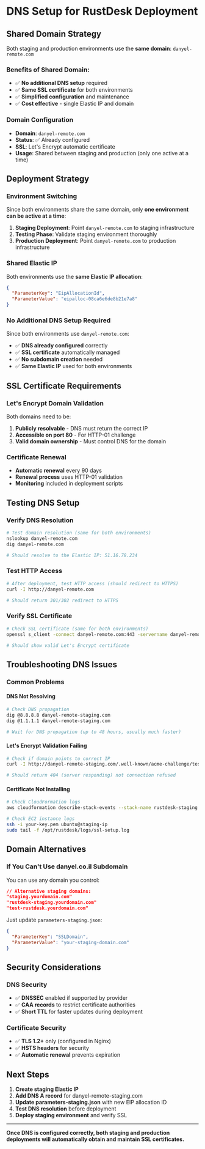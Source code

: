 # DNS Setup for RustDesk Deployment

## Shared Domain Strategy

Both staging and production environments use the **same domain**: `danyel-remote.com`

### **Benefits of Shared Domain:**
- ✅ **No additional DNS setup** required
- ✅ **Same SSL certificate** for both environments
- ✅ **Simplified configuration** and maintenance
- ✅ **Cost effective** - single Elastic IP and domain

### **Domain Configuration**
- **Domain**: `danyel-remote.com`
- **Status**: ✅ Already configured
- **SSL**: Let's Encrypt automatic certificate
- **Usage**: Shared between staging and production (only one active at a time)

## Deployment Strategy

### **Environment Switching**
Since both environments share the same domain, only **one environment can be active at a time**:

1. **Staging Deployment**: Point `danyel-remote.com` to staging infrastructure
2. **Testing Phase**: Validate staging environment thoroughly
3. **Production Deployment**: Point `danyel-remote.com` to production infrastructure

### **Shared Elastic IP**
Both environments use the **same Elastic IP allocation**:

```json
{
  "ParameterKey": "EipAllocationId",
  "ParameterValue": "eipalloc-08ca6e6de8b21e7a8"
}
```

### **No Additional DNS Setup Required**

Since both environments use `danyel-remote.com`:
- ✅ **DNS already configured** correctly
- ✅ **SSL certificate** automatically managed
- ✅ **No subdomain creation** needed
- ✅ **Same Elastic IP** used for both environments

## SSL Certificate Requirements

### **Let's Encrypt Domain Validation**

Both domains need to be:
1. **Publicly resolvable** - DNS must return the correct IP
2. **Accessible on port 80** - For HTTP-01 challenge
3. **Valid domain ownership** - Must control DNS for the domain

### **Certificate Renewal**

- **Automatic renewal** every 90 days
- **Renewal process** uses HTTP-01 validation
- **Monitoring** included in deployment scripts

## Testing DNS Setup

### **Verify DNS Resolution**
```bash
# Test domain resolution (same for both environments)
nslookup danyel-remote.com
dig danyel-remote.com

# Should resolve to the Elastic IP: 51.16.78.234
```

### **Test HTTP Access**
```bash
# After deployment, test HTTP access (should redirect to HTTPS)
curl -I http://danyel-remote.com

# Should return 301/302 redirect to HTTPS
```

### **Verify SSL Certificate**
```bash
# Check SSL certificate (same for both environments)
openssl s_client -connect danyel-remote.com:443 -servername danyel-remote.com

# Should show valid Let's Encrypt certificate
```

## Troubleshooting DNS Issues

### **Common Problems**

#### **DNS Not Resolving**
```bash
# Check DNS propagation
dig @8.8.8.8 danyel-remote-staging.com
dig @1.1.1.1 danyel-remote-staging.com

# Wait for DNS propagation (up to 48 hours, usually much faster)
```

#### **Let's Encrypt Validation Failing**
```bash
# Check if domain points to correct IP
curl -I http://danyel-remote-staging.com/.well-known/acme-challenge/test

# Should return 404 (server responding) not connection refused
```

#### **Certificate Not Installing**
```bash
# Check CloudFormation logs
aws cloudformation describe-stack-events --stack-name rustdesk-staging

# Check EC2 instance logs
ssh -i your-key.pem ubuntu@staging-ip
sudo tail -f /opt/rustdesk/logs/ssl-setup.log
```

## Domain Alternatives

### **If You Can't Use danyel.co.il Subdomain**

You can use any domain you control:

```json
// Alternative staging domains:
"staging.yourdomain.com"
"rustdesk-staging.yourdomain.com"
"test-rustdesk.yourdomain.com"
```

Just update `parameters-staging.json`:
```json
{
  "ParameterKey": "SSLDomain",
  "ParameterValue": "your-staging-domain.com"
}
```

## Security Considerations

### **DNS Security**
- ✅ **DNSSEC** enabled if supported by provider
- ✅ **CAA records** to restrict certificate authorities
- ✅ **Short TTL** for faster updates during deployment

### **Certificate Security**
- ✅ **TLS 1.2+** only (configured in Nginx)
- ✅ **HSTS headers** for security
- ✅ **Automatic renewal** prevents expiration

## Next Steps

1. **Create staging Elastic IP**
2. **Add DNS A record** for danyel-remote-staging.com
3. **Update parameters-staging.json** with new EIP allocation ID
4. **Test DNS resolution** before deployment
5. **Deploy staging environment** and verify SSL

---

**Once DNS is configured correctly, both staging and production deployments will automatically obtain and maintain SSL certificates.**